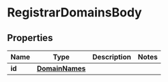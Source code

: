 # RegistrarDomainsBody

## Properties
Name | Type | Description | Notes
------------ | ------------- | ------------- | -------------
**id** | [**DomainNames**](DomainNames.md) |  | 
